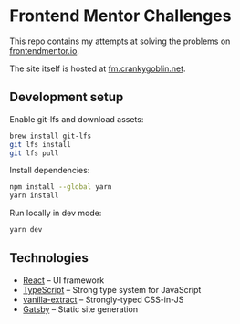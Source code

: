 # Frontend Mentor Challenges

This repo contains my attempts at solving the problems on [frontendmentor.io](https://www.frontendmentor.io/profile/commscheck).

The site itself is hosted at [fm.crankygoblin.net](https://fm.crankygoblin.net/).

## Development setup

Enable git-lfs and download assets:

```sh
brew install git-lfs
git lfs install
git lfs pull
```

Install dependencies:

```sh
npm install --global yarn
yarn install
```

Run locally in dev mode:

```sh
yarn dev
```

## Technologies

- [React](https://reactjs.org/) – UI framework
- [TypeScript](https://www.typescriptlang.org/) – Strong type system for JavaScript
- [vanilla-extract](https://vanilla-extract.style/) – Strongly-typed CSS-in-JS
- [Gatsby](https://www.gatsbyjs.com/) – Static site generation
